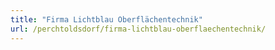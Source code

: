 ```yaml
---
title: "Firma Lichtblau Oberflächentechnik"
url: /perchtoldsdorf/firma-lichtblau-oberflaechentechnik/
---
```

